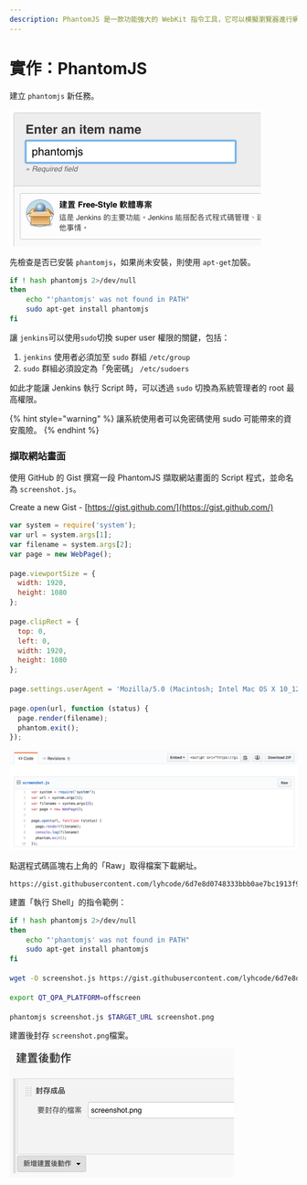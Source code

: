 ```yaml
---
description: PhantomJS 是一款功能強大的 WebKit 指令工具，它可以模擬瀏覽器進行網站的存取與測試。
---
```


# 實作：PhantomJS

建立 `phantomjs` 新任務。

![](.gitbook/assets/image%20%2860%29.png)

先檢查是否已安裝 `phantomjs`，如果尚未安裝，則使用 `apt-get`加裝。

```bash
if ! hash phantomjs 2>/dev/null
then
    echo "'phantomjs' was not found in PATH"
    sudo apt-get install phantomjs
fi
```

讓 `jenkins`可以使用`sudo`切換 super user 權限的關鍵，包括：

1. `jenkins` 使用者必須加至 `sudo` 群組 `/etc/group`
2. `sudo` 群組必須設定為「免密碼」 `/etc/sudoers`

如此才能讓 Jenkins 執行 Script 時，可以透過 `sudo` 切換為系統管理者的 root 最高權限。

{% hint style="warning" %}
讓系統使用者可以免密碼使用 sudo 可能帶來的資安風險。
{% endhint %}

### 擷取網站畫面

使用 GitHub 的 Gist 撰寫一段 PhantomJS 擷取網站畫面的 Script 程式，並命名為 `screenshot.js`。

Create a new Gist - [https://gist.github.com/](https://gist.github.com/)

```javascript
var system = require('system');
var url = system.args[1];
var filename = system.args[2];
var page = new WebPage();

page.viewportSize = {
  width: 1920,
  height: 1080
};

page.clipRect = {
  top: 0,
  left: 0,
  width: 1920,
  height: 1080
};

page.settings.userAgent = 'Mozilla/5.0 (Macintosh; Intel Mac OS X 10_12_6) AppleWebKit/537.36 (KHTML, like Gecko) Chrome/65.0.3325.181 Safari/537.36';

page.open(url, function (status) {
  page.render(filename);
  phantom.exit();
});
```

![](.gitbook/assets/image%20%2855%29.png)

點選程式碼區塊右上角的「Raw」取得檔案下載網址。

```text
https://gist.githubusercontent.com/lyhcode/6d7e8d0748333bbb0ae7bc1913f97e4d/raw/46af46f3bf804f8dc4d15277114e0013ebac4c16/screenshot.js
```

建置「執行 Shell」的指令範例：

```bash
if ! hash phantomjs 2>/dev/null
then
    echo "'phantomjs' was not found in PATH"
    sudo apt-get install phantomjs
fi

wget -O screenshot.js https://gist.githubusercontent.com/lyhcode/6d7e8d0748333bbb0ae7bc1913f97e4d/raw/da5470678c40fff8e436692f6f3e9bfe73adb4e4/screenshot.js

export QT_QPA_PLATFORM=offscreen

phantomjs screenshot.js $TARGET_URL screenshot.png
```

建置後封存 `screenshot.png`檔案。

![](.gitbook/assets/image.png)






